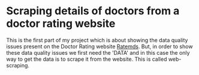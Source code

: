 # Scraping details of doctors from a doctor rating website
This is the first part of my project which is about showing the data quality issues present on the Doctor Rating website [Ratemds](https://www.ratemds.com). But, in order to show these data quality issues we first need the 'DATA' and in this case the only way to get the data is to scrape it from the website. This is called web-scraping.